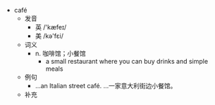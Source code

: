 - café
  - 发音
    - 英 /'kæfeɪ/
    - 美 /kə'fɛi/
  - 词义
    - n. 咖啡馆；小餐馆
      - a small restaurant where you can buy drinks and simple meals
  - 例句
    - ...an Italian street café. …一家意大利街边小餐馆。
  - 补充